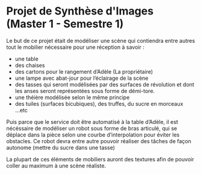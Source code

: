 # Projet de Synthèse d'Images (Master 1 - Semestre 1)

Le but de ce projet était de modéliser une scène qui contiendra entre autres tout le mobilier nécessaire pour une réception à savoir :
* une table
* des chaises
* des cartons pour le rangement d’Adèle (La propriétaire)
* une lampe avec abat-jour pour l’éclairage de la scène
* des tasses qui seront modélisées par des surfaces de révolution et dont les anses seront représentées sous forme de démi-tore.
* une théière modélisée selon le même principe
* des tuiles (surfaces bicubiques), des truffes, du sucre en morceaux ...etc

Puis parce que le service doit être automatisé à la table d’Adèle, il est nécéssaire de modéliser un robot sous forme de bras articulé, qui se déplace dans la pièce selon une courbe d’interpolation pour éviter les obstacles. Ce robot devra entre autre pouvoir réaliser des tâches de façon autonome (mettre du sucre dans une tasse)

La plupart de ces éléments de mobiliers auront des textures afin de pouvoir coller au maximum
à une scène réaliste.
